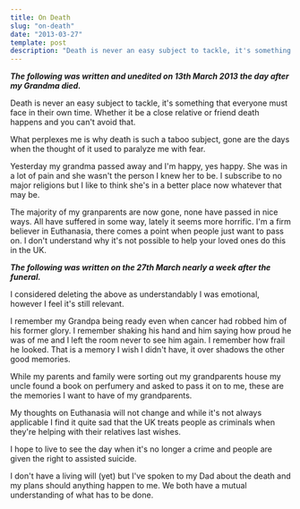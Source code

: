 ```yaml
---
title: On Death
slug: "on-death"
date: "2013-03-27"
template: post
description: "Death is never an easy subject to tackle, it's something that everyone must face in their own time. Whether it be a close relative or friend death happens and you can't avoid that."
---
```

***The following was written and unedited on 13th March 2013 the day after my Grandma died.***

Death is never an easy subject to tackle, it's something that everyone must face in their own time. Whether it be a close relative or friend death happens and you can't avoid that.

What perplexes me is why death is such a taboo subject, gone are the days when the thought of it used to paralyze me with fear.

Yesterday my grandma passed away and I'm happy, yes happy. She was in a lot of pain and she wasn't the person I knew her to be. I subscribe to no major religions but I like to think she's in a better place now whatever that may be.

The majority of my granparents are now gone, none have passed in nice ways. All have suffered in some way, lately it seems more horrific. I'm a firm believer in Euthanasia, there comes a point when people just want to pass on. I don't understand why it's not possible to help your loved ones do this in the UK.

***The following was written on the 27th March nearly a week after the funeral.***

I considered deleting the above as understandably I was emotional, however I feel it's still relevant.

I remember my Grandpa being ready even when cancer had robbed him of his former glory. I remember shaking his hand and him saying how proud he was of me and I left the room never to see him again. I remember how frail he looked. That is a memory I wish I didn't have, it over shadows the other good memories.

While my parents and family were sorting out my grandparents house my uncle found a book on perfumery and asked to pass it on to me, these are the memories I want to have of my grandparents.

My thoughts on Euthanasia will not change and while it's not always applicable I find it quite sad that the UK treats people as criminals when they're helping with their relatives last wishes.

I hope to live to see the day when it's no longer a crime and people are given the right to assisted suicide.

I don't have a living will (yet) but I've spoken to my Dad about the death and my plans should anything happen to me. We both have a mutual understanding of what has to be done.


